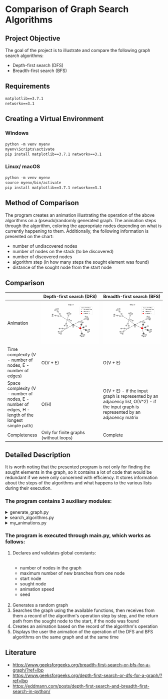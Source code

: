 # Comparison of Graph Search Algorithms
## Project Objective
The goal of the project is to illustrate and compare the following graph search algorithms:
- Depth-first search (DFS)
- Breadth-first search (BFS)
## Requirements
```
matplotlib==3.7.1
networkx==3.1
```
## Creating a Virtual Environment
### Windows
```
python -m venv myenv
myenv\Scripts\activate
pip install matplotlib==3.7.1 networkx==3.1
```
### Linux/ macOS
```
python -m venv myenv
source myenv/bin/activate
pip install matplotlib==3.7.1 networkx==3.1
```
## Method of Comparison
The program creates an animation illustrating the operation of the above algorithms on a (pseudo)randomly generated graph. The animation steps through the algorithm, coloring the appropriate nodes depending on what is currently happening to them. Additionally, the following information is presented on the chart:
- number of undiscovered nodes
- number of nodes on the stack (to be discovered)
- number of discovered nodes
- algorithm step (in how many steps the sought element was found)
- distance of the sought node from the start node
## Comparison
<table width="100%" >
  <thead>
    <tr>
      <th width="20%"></th>
      <th width="40%">Depth-first search (DFS)</th>
      <th width="40%">Breadth-first search (BFS)</th>
    </tr>
  </thead>
  <tbody>
    <tr>
      <td width="20%">Animation</td>
      <td width="40%"><img src="https://github.com/Kar0lu/PP/blob/main/dfs.gif"/></td>
      <td width="40%"><img src="https://github.com/Kar0lu/PP/blob/main/bfs.gif"/></td>
    </tr>
    <tr>
      <td width="20%">Time complexity (V - number of nodes, E - number of edges)</td>
      <td width="40%">O(V + E)</td>
      <td width="40%">O(V + E)</td>
    </tr>
    <tr>
      <td width="20%">Space complexity (V - number of nodes, E - number of edges, H - length of the longest simple path)</td>
      <td width="40%">O(H)</td>
      <td width="40%">O(V + E) - if the input graph is represented by an adjacency list, O(V^2) - if the input graph is represented by an adjacency matrix</td>
    </tr>
    <tr>
      <td width="20%">Completeness</td>
      <td width="40%">Only for finite graphs (without loops)</td>
      <td width="40%">Complete</td>
    </tr>
  </tbody>
</table>

## Detailed Description
It is worth noting that the presented program is not only for finding the sought elements in the graph, so it contains a lot of code that would be redundant if we were only concerned with efficiency. It stores information about the steps of the algorithms and what happens to the various lists during their execution.
### The program contains 3 auxiliary modules:
<details>
<summary>generate_graph.py</summary>
  <br/>This module contains a function generating a (pseudo)random graph. It has no loops.<br/><br/>

  **Input data:**
  
  - number of nodes
  - maximum number of outgoing edges from one node
  - seed

  **Output data:**

  - (pseudo)random graph

</details>
<details>
<summary>search_algorithms.py</summary>
  <br/>This module contains two graph search functions (BFS and DFS)<br/><br/>
  
  **Input data:**
  
  - graph
  - sought node
  - start node

  **Output data:**

  - record of the steps of the used algorithm
  - return path from the end node to the start node

</details>
<details>
<summary>my_animations.py</summary>
  
  <br/>This module contains a function drawing the graph and creating an animation using libraries such as networkx and matplotlib.<br/>
  
  **Input data:**
  
  - graph
  - record of the steps of the used algorithm
  - return path from the end node to the start node
  - animation speed

  **Output data:**

  - none

</details>

### The program is executed through main.py, which works as follows:
<ol>
  <li>
    Declares and validates global constants:
  </li><br/>
  <ul>
    <li>number of nodes in the graph</li>
    <li>maximum number of new branches from one node</li>
    <li>start node</li>
    <li>sought node</li>
    <li>animation speed</li>
    <li>seed</li>
  </ul><br/>
  <li>Generates a random graph</li>
  <li>Searches the graph using the available functions, then receives from them a record of the algorithm's operation step by step, and the return path from the sought node to the start, if the node was found</li>
  <li>Creates an animation based on the record of the algorithm's operation</li>
  <li>Displays the user the animation of the operation of the DFS and BFS algorithms on the same graph and at the same time</li>
</ol>

## Literature
- https://www.geeksforgeeks.org/breadth-first-search-or-bfs-for-a-graph/?ref=lbp
- https://www.geeksforgeeks.org/depth-first-search-or-dfs-for-a-graph/?ref=lbp
- https://eddmann.com/posts/depth-first-search-and-breadth-first-search-in-python/
